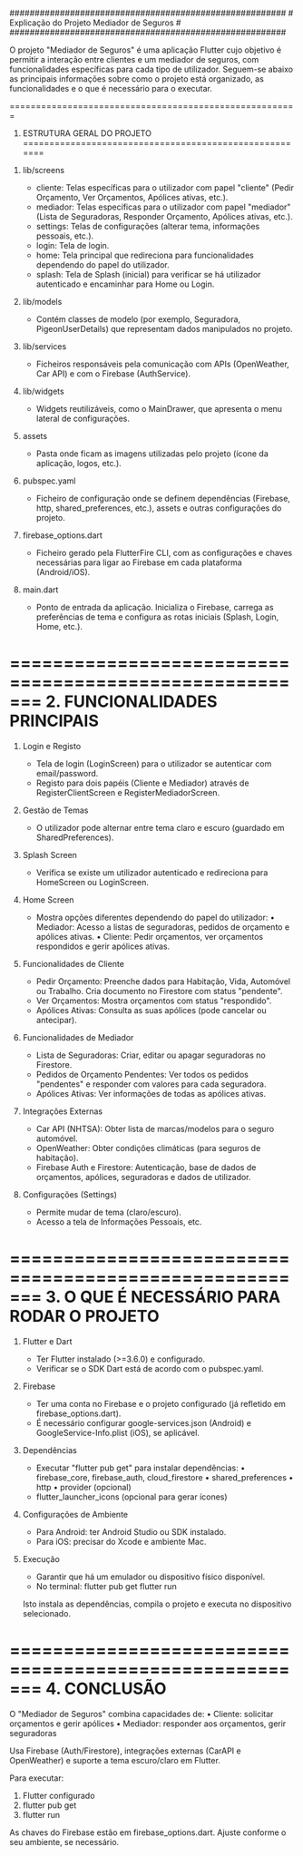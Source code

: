 #######################################################
     # Explicação do Projeto Mediador de Seguros #
#######################################################

O projeto "Mediador de Seguros" é uma aplicação Flutter cujo objetivo é permitir a interação entre clientes e um mediador de seguros, com funcionalidades específicas para cada tipo de utilizador. Seguem-se abaixo as principais informações sobre como o projeto está organizado, as funcionalidades e o que é necessário para o executar.

=======================================================
1. ESTRUTURA GERAL DO PROJETO
=======================================================

1) lib/screens
   - cliente: Telas específicas para o utilizador com papel "cliente" 
     (Pedir Orçamento, Ver Orçamentos, Apólices ativas, etc.).
   - mediador: Telas específicas para o utilizador com papel "mediador" 
     (Lista de Seguradoras, Responder Orçamento, Apólices ativas, etc.).
   - settings: Telas de configurações (alterar tema, informações pessoais, etc.).
   - login: Tela de login.
   - home: Tela principal que redireciona para funcionalidades dependendo do papel do utilizador.
   - splash: Tela de Splash (inicial) para verificar se há utilizador autenticado e encaminhar para Home ou Login.

2) lib/models
   - Contém classes de modelo (por exemplo, Seguradora, PigeonUserDetails) 
     que representam dados manipulados no projeto.

3) lib/services
   - Ficheiros responsáveis pela comunicação com APIs (OpenWeather, Car API) 
     e com o Firebase (AuthService).

4) lib/widgets
   - Widgets reutilizáveis, como o MainDrawer, que apresenta o menu lateral de configurações.

5) assets
   - Pasta onde ficam as imagens utilizadas pelo projeto (ícone da aplicação, logos, etc.).

6) pubspec.yaml
   - Ficheiro de configuração onde se definem dependências (Firebase, http, shared_preferences, etc.), 
     assets e outras configurações do projeto.

7) firebase_options.dart
   - Ficheiro gerado pela FlutterFire CLI, com as configurações e chaves 
     necessárias para ligar ao Firebase em cada plataforma (Android/iOS).

8) main.dart
   - Ponto de entrada da aplicação. Inicializa o Firebase, carrega as preferências 
     de tema e configura as rotas iniciais (Splash, Login, Home, etc.).

=======================================================
2. FUNCIONALIDADES PRINCIPAIS
=======================================================

1) Login e Registo
   - Tela de login (LoginScreen) para o utilizador se autenticar com email/password.
   - Registo para dois papéis (Cliente e Mediador) através de RegisterClientScreen e RegisterMediadorScreen.

2) Gestão de Temas
   - O utilizador pode alternar entre tema claro e escuro (guardado em SharedPreferences).

3) Splash Screen
   - Verifica se existe um utilizador autenticado e redireciona para HomeScreen ou LoginScreen.

4) Home Screen
   - Mostra opções diferentes dependendo do papel do utilizador:
     • Mediador: Acesso a listas de seguradoras, pedidos de orçamento e apólices ativas.
     • Cliente: Pedir orçamentos, ver orçamentos respondidos e gerir apólices ativas.

5) Funcionalidades de Cliente
   - Pedir Orçamento: Preenche dados para Habitação, Vida, Automóvel ou Trabalho. 
     Cria documento no Firestore com status "pendente".
   - Ver Orçamentos: Mostra orçamentos com status "respondido".
   - Apólices Ativas: Consulta as suas apólices (pode cancelar ou antecipar).

6) Funcionalidades de Mediador
   - Lista de Seguradoras: Criar, editar ou apagar seguradoras no Firestore.
   - Pedidos de Orçamento Pendentes: Ver todos os pedidos "pendentes" 
     e responder com valores para cada seguradora.
   - Apólices Ativas: Ver informações de todas as apólices ativas.

7) Integrações Externas
   - Car API (NHTSA): Obter lista de marcas/modelos para o seguro automóvel.
   - OpenWeather: Obter condições climáticas (para seguros de habitação).
   - Firebase Auth e Firestore: Autenticação, base de dados de orçamentos, apólices, 
     seguradoras e dados de utilizador.

8) Configurações (Settings)
   - Permite mudar de tema (claro/escuro).
   - Acesso a tela de Informações Pessoais, etc.

=======================================================
3. O QUE É NECESSÁRIO PARA RODAR O PROJETO
=======================================================

1) Flutter e Dart
   - Ter Flutter instalado (>=3.6.0) e configurado.
   - Verificar se o SDK Dart está de acordo com o pubspec.yaml.

2) Firebase
   - Ter uma conta no Firebase e o projeto configurado (já refletido em firebase_options.dart).
   - É necessário configurar google-services.json (Android) e GoogleService-Info.plist (iOS), se aplicável.

3) Dependências
   - Executar "flutter pub get" para instalar dependências:
     • firebase_core, firebase_auth, cloud_firestore
     • shared_preferences
     • http
     • provider (opcional)
   - flutter_launcher_icons (opcional para gerar ícones)

4) Configurações de Ambiente
   - Para Android: ter Android Studio ou SDK instalado.
   - Para iOS: precisar do Xcode e ambiente Mac.

5) Execução
   - Garantir que há um emulador ou dispositivo físico disponível.
   - No terminal:
       flutter pub get
       flutter run

   Isto instala as dependências, compila o projeto e executa no dispositivo selecionado.

=======================================================
4. CONCLUSÃO
=======================================================

O "Mediador de Seguros" combina capacidades de:
• Cliente: solicitar orçamentos e gerir apólices
• Mediador: responder aos orçamentos, gerir seguradoras

Usa Firebase (Auth/Firestore), integrações externas (CarAPI e OpenWeather) 
e suporte a tema escuro/claro em Flutter.

Para executar:
1) Flutter configurado
2) flutter pub get
3) flutter run

As chaves do Firebase estão em firebase_options.dart. 
Ajuste conforme o seu ambiente, se necessário.

